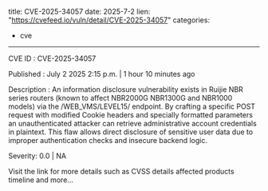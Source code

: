  
title: CVE-2025-34057
date: 2025-7-2
lien: "https://cvefeed.io/vuln/detail/CVE-2025-34057"
categories:
  - cve
---

CVE ID : CVE-2025-34057

Published :  July 2
2025
2:15 p.m. | 1 hour
10 minutes ago

Description : An information disclosure vulnerability exists in Ruijie NBR series routers (known to affect NBR2000G
NBR1300G
and NBR1000 models) via the /WEB_VMS/LEVEL15/ endpoint. By crafting a specific POST request with modified Cookie headers and specially formatted parameters
an unauthenticated attacker can retrieve administrative account credentials in plaintext. This flaw allows direct disclosure of sensitive user data due to improper authentication checks and insecure backend logic.

Severity: 0.0 | NA

Visit the link for more details
such as CVSS details
affected products
timeline
and more...
